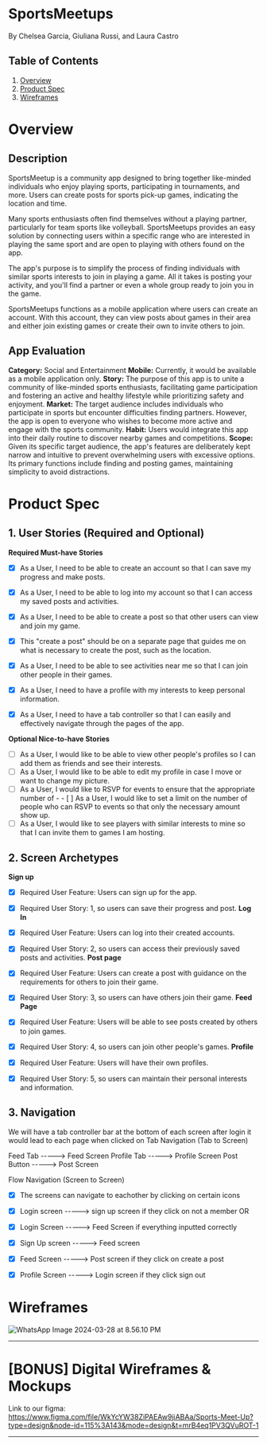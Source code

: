 # SportsMeetups

By Chelsea Garcia, Giuliana Russi, and Laura Castro

## Table of Contents

1. [Overview](#Overview)
2. [Product Spec](#Product-Spec)
3. [Wireframes](#Wireframes)

# Overview
## Description
SportsMeetup is a community app designed to bring together like-minded individuals who enjoy playing sports, participating in tournaments, and more. Users can create posts for sports pick-up games, indicating the location and time. 

Many sports enthusiasts often find themselves without a playing partner, particularly for team sports like volleyball. SportsMeetups provides an easy solution by connecting users within a specific range who are interested in playing the same sport and are open to playing with others found on the app.

The app's purpose is to simplify the process of finding individuals with similar sports interests to join in playing a game. All it takes is posting your activity, and you'll find a partner or even a whole group ready to join you in the game.

SportsMeetups functions as a mobile application where users can create an account. With this account, they can view posts about games in their area and either join existing games or create their own to invite others to join.

## App Evaluation
**Category:** Social and Entertainment
**Mobile:** Currently, it would be available as a mobile application only.
**Story:** The purpose of this app is to unite a community of like-minded sports enthusiasts, facilitating game participation and fostering an active and healthy lifestyle while prioritizing safety and enjoyment.
**Market:** The target audience includes individuals who participate in sports but encounter difficulties finding partners. However, the app is open to everyone who wishes to become more active and engage with the sports community.
**Habit:** Users would integrate this app into their daily routine to discover nearby games and competitions.
**Scope:** Given its specific target audience, the app's features are deliberately kept narrow and intuitive to prevent overwhelming users with excessive options. Its primary functions include finding and posting games, maintaining simplicity to avoid distractions.



# Product Spec


## 1. User Stories (Required and Optional)

**Required Must-have Stories**

- [X] As a User, I need to be able to create an account so that I can save my progress and make posts.
- [X] As a User, I need to be able to log into my account so that I can access my saved posts and activities.
- [X] As a User, I need to be able to create a post so that other users can view and join my game.
- [X] This "create a post" should be on a separate page that guides me on what is necessary to create the post, such as the location.
- [X] As a User, I need to be able to see activities near me so that I can join other people in their games.
- [X] As a User, I need to have a profile with my interests to keep personal information.
- [X] As a User, I need to have a tab controller so that I can easily and effectively navigate through the pages of the app.


**Optional Nice-to-have Stories**

- [ ] As a User, I would like to be able to view other people's profiles so I can add them as friends and see their interests.
- [ ] As a User, I would like to be able to edit my profile in case I move or want to change my picture.
- [ ] As a User, I would like to RSVP for events to ensure that the appropriate number of - - [ ] As a User, I would like to set a limit on the number of people who can RSVP to events so that only the necessary amount show up.
- [ ] As a User, I would like to see players with similar interests to mine so that I can invite them to games I am hosting.

## 2. Screen Archetypes
**Sign up**
- [X] Required User Feature: Users can sign up for the app.
- [X] Required User Story: 1, so users can save their progress and post.
**Log In**
- [X] Required User Feature: Users can log into their created accounts.
- [X] Required User Story: 2, so users can access their previously saved posts and activities.
**Post page**
- [X] Required User Feature: Users can create a post with guidance on the requirements for others to join their game.
- [X] Required User Story: 3, so users can have others join their game.
**Feed Page**
- [X] Required User Feature: Users will be able to see posts created by others to join games.
- [X] Required User Story: 4, so users can join other people's games.
**Profile**
- [X] Required User Feature: Users will have their own profiles.
- [X] Required User Story: 5, so users can maintain their personal interests and information.


## 3. Navigation
We will have a tab controller bar at the bottom of each screen after login it would lead to each page when clicked on
Tab Navigation (Tab to Screen)

Feed Tab    -----> Feed Screen
Profile Tab -----> Profile Screen
Post Button    -----> Post Screen


Flow Navigation (Screen to Screen)
- [X] The screens can navigate to eachother by clicking on certain icons

- [X] Login screen -----> sign up screen if they click on not a member 
OR
- [X] Login Screen -----> Feed Screen if everything inputted correctly

- [X] Sign Up screen -----> Feed screen

- [X] Feed Screen -----> Post screen if they click on create a post 

- [X] Profile Screen -----> Login screen if they click sign out


# Wireframes
![WhatsApp Image 2024-03-28 at 8.56.10 PM](https://hackmd.io/_uploads/rkOTb971C.jpg)




---



# [BONUS] Digital Wireframes & Mockups
Link to our figma:
https://www.figma.com/file/WkYcYW38ZiPAEAw9jiABAa/Sports-Meet-Up?type=design&node-id=115%3A143&mode=design&t=mrB4eq1PV3QVuROT-1

---
